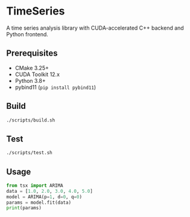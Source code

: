 # TimeSeries

A time series analysis library with CUDA-accelerated C++ backend and Python frontend.

## Prerequisites
- CMake 3.25+
- CUDA Toolkit 12.x
- Python 3.8+
- pybind11 (`pip install pybind11`)

## Build
```bash
./scripts/build.sh
```

## Test
```bash
./scripts/test.sh
```

## Usage
```python
from tsx import ARIMA
data = [1.0, 2.0, 3.0, 4.0, 5.0]
model = ARIMA(p=1, d=0, q=0)
params = model.fit(data)
print(params)
```